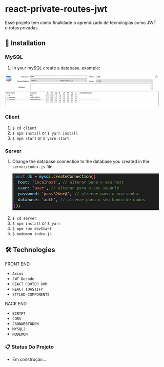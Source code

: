 # react-private-routes-jwt

Esse projeto tem como finalidade o aprendizado de tecnologias como JWT e rotas privadas





## 🔧 Installation


### MySQL

  1. In your mySQL create a database, example:
  
   <p align="center">
      <img src="client/src/assets/readme/bancoauth.png" width="600px">
    </p>

### Client

  1. `$ cd client`
  2. `$ npm install` or `$ yarn install`
  3. `$ npm start` or `$ yarn start`
  
### Server
  1. Change the database connection to the database you created in the `server/index.js` file
    <p align="center">
      <img src="client/src/assets/readme/bancoconnect.png" width="600px">
    </p>
  2. `$ cd server`
  3. `$ npm install` or `$ yarn`
  4. `$ npm rum devStart`
  5. `$ nodemon index.js`

## 🛠️ Technologies

FRONT END
+ `Axios`
+ `JWT Decode` 
+ `REACT ROUTER DOM`
+ `REACT TOASTIFY`
+ `STYLED-COMPONENTS`

BACK END
+ `BCRYPT`
+ `CORS`
+ `JSONWEBTOKEN`
+ `MYSQL2`
+ `NODEMON`

### 📋 Status Do Projeto

- Em construção...




  
  



